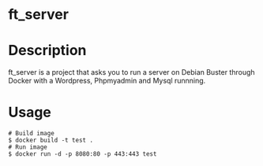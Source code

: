 # ft_server

# Description

ft_server is a project that asks you to run a server on Debian Buster through Docker with a Wordpress, Phpmyadmin and Mysql runnning.

# Usage

```shell
# Build image
$ docker build -t test .
# Run image
$ docker run -d -p 8080:80 -p 443:443 test 
```

